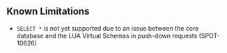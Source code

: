 ## Known Limitations

* `SELECT *` is not yet supported due to an issue between the core database and the LUA Virtual Schemas in push-down requests (SPOT-10626)